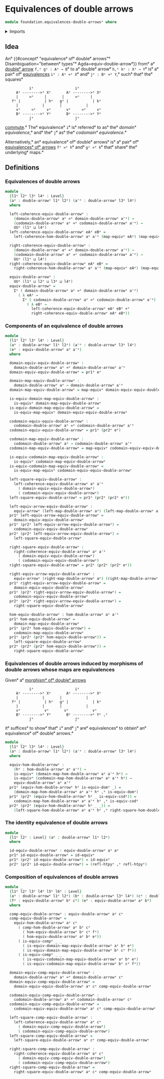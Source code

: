 # Equivalences of double arrows

```agda
module foundation.equivalences-double-arrowsᵉ where
```

<details><summary>Imports</summary>

```agda
open import foundation.cartesian-product-typesᵉ
open import foundation.commuting-squares-of-mapsᵉ
open import foundation.dependent-pair-typesᵉ
open import foundation.double-arrowsᵉ
open import foundation.equivalencesᵉ
open import foundation.equivalences-arrowsᵉ
open import foundation.homotopiesᵉ
open import foundation.morphisms-double-arrowsᵉ
open import foundation.universe-levelsᵉ
```

</details>

## Idea

Anᵉ
{{#conceptᵉ "equivalenceᵉ ofᵉ doubleᵉ arrows"ᵉ Disambiguation="betweenᵉ types"ᵉ Agda=equiv-double-arrowᵉ}}
fromᵉ aᵉ [doubleᵉ arrow](foundation.double-arrows.mdᵉ) `f,ᵉ gᵉ : Aᵉ → B`ᵉ to aᵉ doubleᵉ
arrowᵉ `h,ᵉ kᵉ : Xᵉ → Y`ᵉ isᵉ aᵉ pairᵉ ofᵉ
[equivalences](foundation-core.equivalences.mdᵉ) `iᵉ : Aᵉ ≃ᵉ X`ᵉ andᵉ `jᵉ : Bᵉ ≃ᵉ Y`,ᵉ
suchᵉ thatᵉ theᵉ squaresᵉ

```text
           iᵉ                   iᵉ
     Aᵉ -------->ᵉ Xᵉ       Aᵉ -------->ᵉ Xᵉ
     |     ≃ᵉ     |       |     ≃ᵉ     |
   fᵉ |           | hᵉ   gᵉ |           | kᵉ
     |           |       |           |
     ∨ᵉ     ≃ᵉ     ∨ᵉ       ∨ᵉ     ≃ᵉ     ∨ᵉ
     Bᵉ -------->ᵉ Yᵉ       Bᵉ -------->ᵉ Yᵉ
           jᵉ                   jᵉ
```

[commute](foundation-core.commuting-squares-of-maps.md).ᵉ Theᵉ equivalenceᵉ `i`ᵉ isᵉ
referredᵉ to asᵉ theᵉ _domainᵉ equivalence_,ᵉ andᵉ theᵉ `j`ᵉ asᵉ theᵉ _codomainᵉ
equivalence_.ᵉ

Alternatively,ᵉ anᵉ equivalenceᵉ ofᵉ doubleᵉ arrowsᵉ isᵉ aᵉ pairᵉ ofᵉ
[equivalencesᵉ ofᵉ arrows](foundation.equivalences-arrows.mdᵉ) `fᵉ ≃ᵉ h`ᵉ andᵉ `gᵉ ≃ᵉ k`ᵉ
thatᵉ shareᵉ theᵉ underlyingᵉ maps.ᵉ

## Definitions

### Equivalences of double arrows

```agda
module _
  {l1ᵉ l2ᵉ l3ᵉ l4ᵉ : Level}
  (aᵉ : double-arrowᵉ l1ᵉ l2ᵉ) (a'ᵉ : double-arrowᵉ l3ᵉ l4ᵉ)
  where

  left-coherence-equiv-double-arrowᵉ :
    (domain-double-arrowᵉ aᵉ ≃ᵉ domain-double-arrowᵉ a'ᵉ) →
    (codomain-double-arrowᵉ aᵉ ≃ᵉ codomain-double-arrowᵉ a'ᵉ) →
    UUᵉ (l1ᵉ ⊔ l4ᵉ)
  left-coherence-equiv-double-arrowᵉ eAᵉ eBᵉ =
    left-coherence-hom-double-arrowᵉ aᵉ a'ᵉ (map-equivᵉ eAᵉ) (map-equivᵉ eBᵉ)

  right-coherence-equiv-double-arrowᵉ :
    (domain-double-arrowᵉ aᵉ ≃ᵉ domain-double-arrowᵉ a'ᵉ) →
    (codomain-double-arrowᵉ aᵉ ≃ᵉ codomain-double-arrowᵉ a'ᵉ) →
    UUᵉ (l1ᵉ ⊔ l4ᵉ)
  right-coherence-equiv-double-arrowᵉ eAᵉ eBᵉ =
    right-coherence-hom-double-arrowᵉ aᵉ a'ᵉ (map-equivᵉ eAᵉ) (map-equivᵉ eBᵉ)

  equiv-double-arrowᵉ :
    UUᵉ (l1ᵉ ⊔ l2ᵉ ⊔ l3ᵉ ⊔ l4ᵉ)
  equiv-double-arrowᵉ =
    Σᵉ ( domain-double-arrowᵉ aᵉ ≃ᵉ domain-double-arrowᵉ a'ᵉ)
      ( λ eAᵉ →
        Σᵉ ( codomain-double-arrowᵉ aᵉ ≃ᵉ codomain-double-arrowᵉ a'ᵉ)
          ( λ eBᵉ →
            left-coherence-equiv-double-arrowᵉ eAᵉ eBᵉ ×ᵉ
            right-coherence-equiv-double-arrowᵉ eAᵉ eBᵉ))
```

### Components of an equivalence of double arrows

```agda
module _
  {l1ᵉ l2ᵉ l3ᵉ l4ᵉ : Level}
  (aᵉ : double-arrowᵉ l1ᵉ l2ᵉ) (a'ᵉ : double-arrowᵉ l3ᵉ l4ᵉ)
  (eᵉ : equiv-double-arrowᵉ aᵉ a'ᵉ)
  where

  domain-equiv-equiv-double-arrowᵉ :
    domain-double-arrowᵉ aᵉ ≃ᵉ domain-double-arrowᵉ a'ᵉ
  domain-equiv-equiv-double-arrowᵉ = pr1ᵉ eᵉ

  domain-map-equiv-double-arrowᵉ :
    domain-double-arrowᵉ aᵉ → domain-double-arrowᵉ a'ᵉ
  domain-map-equiv-double-arrowᵉ = map-equivᵉ domain-equiv-equiv-double-arrowᵉ

  is-equiv-domain-map-equiv-double-arrowᵉ :
    is-equivᵉ domain-map-equiv-double-arrowᵉ
  is-equiv-domain-map-equiv-double-arrowᵉ =
    is-equiv-map-equivᵉ domain-equiv-equiv-double-arrowᵉ

  codomain-equiv-equiv-double-arrowᵉ :
    codomain-double-arrowᵉ aᵉ ≃ᵉ codomain-double-arrowᵉ a'ᵉ
  codomain-equiv-equiv-double-arrowᵉ = pr1ᵉ (pr2ᵉ eᵉ)

  codomain-map-equiv-double-arrowᵉ :
    codomain-double-arrowᵉ aᵉ → codomain-double-arrowᵉ a'ᵉ
  codomain-map-equiv-double-arrowᵉ = map-equivᵉ codomain-equiv-equiv-double-arrowᵉ

  is-equiv-codomain-map-equiv-double-arrowᵉ :
    is-equivᵉ codomain-map-equiv-double-arrowᵉ
  is-equiv-codomain-map-equiv-double-arrowᵉ =
    is-equiv-map-equivᵉ codomain-equiv-equiv-double-arrowᵉ

  left-square-equiv-double-arrowᵉ :
    left-coherence-equiv-double-arrowᵉ aᵉ a'ᵉ
      ( domain-equiv-equiv-double-arrowᵉ)
      ( codomain-equiv-equiv-double-arrowᵉ)
  left-square-equiv-double-arrowᵉ = pr1ᵉ (pr2ᵉ (pr2ᵉ eᵉ))

  left-equiv-arrow-equiv-double-arrowᵉ :
    equiv-arrowᵉ (left-map-double-arrowᵉ aᵉ) (left-map-double-arrowᵉ a'ᵉ)
  pr1ᵉ left-equiv-arrow-equiv-double-arrowᵉ =
    domain-equiv-equiv-double-arrowᵉ
  pr1ᵉ (pr2ᵉ left-equiv-arrow-equiv-double-arrowᵉ) =
    codomain-equiv-equiv-double-arrowᵉ
  pr2ᵉ (pr2ᵉ left-equiv-arrow-equiv-double-arrowᵉ) =
    left-square-equiv-double-arrowᵉ

  right-square-equiv-double-arrowᵉ :
    right-coherence-equiv-double-arrowᵉ aᵉ a'ᵉ
      ( domain-equiv-equiv-double-arrowᵉ)
      ( codomain-equiv-equiv-double-arrowᵉ)
  right-square-equiv-double-arrowᵉ = pr2ᵉ (pr2ᵉ (pr2ᵉ eᵉ))

  right-equiv-arrow-equiv-double-arrowᵉ :
    equiv-arrowᵉ (right-map-double-arrowᵉ aᵉ) (right-map-double-arrowᵉ a'ᵉ)
  pr1ᵉ right-equiv-arrow-equiv-double-arrowᵉ =
    domain-equiv-equiv-double-arrowᵉ
  pr1ᵉ (pr2ᵉ right-equiv-arrow-equiv-double-arrowᵉ) =
    codomain-equiv-equiv-double-arrowᵉ
  pr2ᵉ (pr2ᵉ right-equiv-arrow-equiv-double-arrowᵉ) =
    right-square-equiv-double-arrowᵉ

  hom-equiv-double-arrowᵉ : hom-double-arrowᵉ aᵉ a'ᵉ
  pr1ᵉ hom-equiv-double-arrowᵉ =
    domain-map-equiv-double-arrowᵉ
  pr1ᵉ (pr2ᵉ hom-equiv-double-arrowᵉ) =
    codomain-map-equiv-double-arrowᵉ
  pr1ᵉ (pr2ᵉ (pr2ᵉ hom-equiv-double-arrowᵉ)) =
    left-square-equiv-double-arrowᵉ
  pr2ᵉ (pr2ᵉ (pr2ᵉ hom-equiv-double-arrowᵉ)) =
    right-square-equiv-double-arrowᵉ
```

### Equivalences of double arrows induced by morphisms of double arrows whose maps are equivalences

Givenᵉ aᵉ [morphismᵉ ofᵉ doubleᵉ arrows](foundation.morphisms-double-arrows.mdᵉ)

```text
           iᵉ                   iᵉ
     Aᵉ -------->ᵉ Xᵉ       Aᵉ -------->ᵉ Xᵉ
     |           |       |           |
   fᵉ |           | hᵉ   gᵉ |           | kᵉ
     |           |       |           |
     ∨ᵉ           ∨ᵉ       ∨ᵉ           ∨ᵉ
     Bᵉ -------->ᵉ Yᵉ       Bᵉ -------->ᵉ Yᵉ ,ᵉ
           jᵉ                   jᵉ
```

itᵉ sufficesᵉ to showᵉ thatᵉ `i`ᵉ andᵉ `j`ᵉ areᵉ equivalencesᵉ to obtainᵉ anᵉ equivalenceᵉ
ofᵉ doubleᵉ arrows.ᵉ

```agda
module _
  {l1ᵉ l2ᵉ l3ᵉ l4ᵉ : Level}
  (aᵉ : double-arrowᵉ l1ᵉ l2ᵉ) (a'ᵉ : double-arrowᵉ l3ᵉ l4ᵉ)
  where

  equiv-hom-double-arrowᵉ :
    (hᵉ : hom-double-arrowᵉ aᵉ a'ᵉ) →
    is-equivᵉ (domain-map-hom-double-arrowᵉ aᵉ a'ᵉ hᵉ) →
    is-equivᵉ (codomain-map-hom-double-arrowᵉ aᵉ a'ᵉ hᵉ) →
    equiv-double-arrowᵉ aᵉ a'ᵉ
  pr1ᵉ (equiv-hom-double-arrowᵉ hᵉ is-equiv-domᵉ _) =
    (domain-map-hom-double-arrowᵉ aᵉ a'ᵉ hᵉ ,ᵉ is-equiv-domᵉ)
  pr1ᵉ (pr2ᵉ (equiv-hom-double-arrowᵉ hᵉ _ is-equiv-codᵉ)) =
    codomain-map-hom-double-arrowᵉ aᵉ a'ᵉ hᵉ ,ᵉ is-equiv-codᵉ
  pr2ᵉ (pr2ᵉ (equiv-hom-double-arrowᵉ hᵉ _ _)) =
    (left-square-hom-double-arrowᵉ aᵉ a'ᵉ hᵉ ,ᵉ right-square-hom-double-arrowᵉ aᵉ a'ᵉ hᵉ)
```

### The identity equivalence of double arrows

```agda
module _
  {l1ᵉ l2ᵉ : Level} (aᵉ : double-arrowᵉ l1ᵉ l2ᵉ)
  where

  id-equiv-double-arrowᵉ : equiv-double-arrowᵉ aᵉ aᵉ
  pr1ᵉ id-equiv-double-arrowᵉ = id-equivᵉ
  pr1ᵉ (pr2ᵉ id-equiv-double-arrowᵉ) = id-equivᵉ
  pr2ᵉ (pr2ᵉ id-equiv-double-arrowᵉ) = (refl-htpyᵉ ,ᵉ refl-htpyᵉ)
```

### Composition of equivalences of double arrows

```agda
module _
  {l1ᵉ l2ᵉ l3ᵉ l4ᵉ l5ᵉ l6ᵉ : Level}
  (aᵉ : double-arrowᵉ l1ᵉ l2ᵉ) (bᵉ : double-arrowᵉ l3ᵉ l4ᵉ) (cᵉ : double-arrowᵉ l5ᵉ l6ᵉ)
  (fᵉ : equiv-double-arrowᵉ bᵉ cᵉ) (eᵉ : equiv-double-arrowᵉ aᵉ bᵉ)
  where

  comp-equiv-double-arrowᵉ : equiv-double-arrowᵉ aᵉ cᵉ
  comp-equiv-double-arrowᵉ =
    equiv-hom-double-arrowᵉ aᵉ cᵉ
      ( comp-hom-double-arrowᵉ aᵉ bᵉ cᵉ
        ( hom-equiv-double-arrowᵉ bᵉ cᵉ fᵉ)
        ( hom-equiv-double-arrowᵉ aᵉ bᵉ eᵉ))
      ( is-equiv-compᵉ _ _
        ( is-equiv-domain-map-equiv-double-arrowᵉ aᵉ bᵉ eᵉ)
        ( is-equiv-domain-map-equiv-double-arrowᵉ bᵉ cᵉ fᵉ))
      ( is-equiv-compᵉ _ _
        ( is-equiv-codomain-map-equiv-double-arrowᵉ aᵉ bᵉ eᵉ)
        ( is-equiv-codomain-map-equiv-double-arrowᵉ bᵉ cᵉ fᵉ))

  domain-equiv-comp-equiv-double-arrowᵉ :
    domain-double-arrowᵉ aᵉ ≃ᵉ domain-double-arrowᵉ cᵉ
  domain-equiv-comp-equiv-double-arrowᵉ =
    domain-equiv-equiv-double-arrowᵉ aᵉ cᵉ comp-equiv-double-arrowᵉ

  codomain-equiv-comp-equiv-double-arrowᵉ :
    codomain-double-arrowᵉ aᵉ ≃ᵉ codomain-double-arrowᵉ cᵉ
  codomain-equiv-comp-equiv-double-arrowᵉ =
    codomain-equiv-equiv-double-arrowᵉ aᵉ cᵉ comp-equiv-double-arrowᵉ

  left-square-comp-equiv-double-arrowᵉ :
    left-coherence-equiv-double-arrowᵉ aᵉ cᵉ
      ( domain-equiv-comp-equiv-double-arrowᵉ)
      ( codomain-equiv-comp-equiv-double-arrowᵉ)
  left-square-comp-equiv-double-arrowᵉ =
    left-square-equiv-double-arrowᵉ aᵉ cᵉ comp-equiv-double-arrowᵉ

  right-square-comp-equiv-double-arrowᵉ :
    right-coherence-equiv-double-arrowᵉ aᵉ cᵉ
      ( domain-equiv-comp-equiv-double-arrowᵉ)
      ( codomain-equiv-comp-equiv-double-arrowᵉ)
  right-square-comp-equiv-double-arrowᵉ =
    right-square-equiv-double-arrowᵉ aᵉ cᵉ comp-equiv-double-arrowᵉ
```